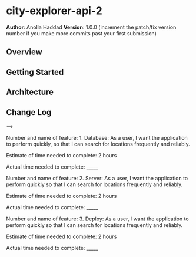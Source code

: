 # city-explorer-api-2

**Author**: Anolla Haddad
**Version**: 1.0.0 (increment the patch/fix version number if you make more commits past your first submission)

## Overview
<!-- Provide a high level overview of what this application is and why you are building it, beyond the fact that it's an assignment for this class. (i.e. What's your problem domain?) -->

## Getting Started
<!-- What are the steps that a user must take in order to build this app on their own machine and get it running? -->

## Architecture
<!-- Provide a detailed description of the application design. What technologies (languages, libraries, etc) you're using, and any other relevant design information. -->

## Change Log
<!-- Use this area to document the iterative changes made to your application as each feature is successfully implemented. Use time stamps. Here's an examples:

01-01-2001 4:59pm - Application now has a fully-functional express server, with a GET route for the location resource.

## Credits and Collaborations
<!-- Give credit (and a link) to other people or resources that helped you build this application. -->
-->


Number and name of feature: 1. Database: As a user, I want the application to perform quickly, so that I can search for locations frequently and reliably.

Estimate of time needed to complete: 2 hours

Actual time needed to complete: _____


Number and name of feature: 2. Server: As a user, I want the application to perform quickly so that I can search for locations frequently and reliably.

Estimate of time needed to complete: 2 hours

Actual time needed to complete: _____



Number and name of feature: 3. Deploy: As a user, I want the application to perform quickly so that I can search for locations frequently and reliably.

Estimate of time needed to complete: 2 hours

Actual time needed to complete: _____
